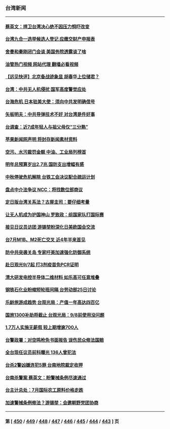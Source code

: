 ### 台湾新闻
---
#### [蔡英文：捍卫台湾决心绝不因压力恫吓改变](../../pages/ncid1349361/n13809665.md?08251645) 
#### [台湾九合一选举候选人登记 应缴交财产申报表](../../pages/ncid1349361/n13809528.md?08251645) 
#### [舍曼和秦刚闭门会谈 美国务院透露谈了啥](../../pages/ncid1349361/n13809463.md?08251645) 
#### [油管热门视频 网站代理 翻墙必看视频](http://209.222.30.114:81/youtube.html?08251645)
#### [【远见快评】北京备战迹象显 胡春华上位储君？](../../pages/ncid1349361/n13809399.md?08251645) 
#### [台湾：中共无人机侵扰 国军高度警觉应处](../../pages/ncid1349361/n13809026.md?08251645) 
#### [台海危机 日本驻美大使：须向中共发明确信号](../../pages/ncid1349361/n13809271.md?08251645) 
#### [矢板明夫：中共导弹技术不好 对台湾是件好事](../../pages/ncid1349361/n13808945.md?08251645) 
#### [台调查：近7成年轻人与祖父母仅“三分熟”](../../pages/ncid1349361/n13809226.md?08251645) 
#### [苹果新闻网声明 将封存新闻素材资料](../../pages/ncid1349361/n13809219.md?08251645) 
#### [空污、水污裁罚金额 中油、工业局列榜首](../../pages/ncid1349361/n13809221.md?08251645) 
#### [明年总预算岁出2.7兆 国防支出增幅有感](../../pages/ncid1349361/n13809220.md?08251645) 
#### [中秋停驶危机解除 台铁工会决议配合疏运计划](../../pages/ncid1349361/n13809229.md?08251645) 
#### [盘点中介法争议 NCC：将找数位部商议](../../pages/ncid1349361/n13809228.md?08251645) 
#### [定日版台湾关系法？古屋圭司：要仔细考量](../../pages/ncid1349361/n13809199.md?08251645) 
#### [让无人机成为护国神山 罗致政：组国家队打国际赛](../../pages/ncid1349361/n13809200.md?08251645) 
#### [接见日议员访团 游锡堃盼深化日美欧国会交流](../../pages/ncid1349361/n13809195.md?08251645) 
#### [台7月M1B、M2死亡交叉 近4年半来首见](../../pages/ncid1349361/n13809192.md?08251645) 
#### [防中共突袭关岛 专家吁美加速强化防御系统](../../pages/ncid1349361/n13809190.md?08251645) 
#### [赴日观光9/7起 打3剂疫苗免PCR证明](../../pages/ncid1349361/n13809188.md?08251645) 
#### [清大研发电控半导体二维材料 如乐高可任意堆叠](../../pages/ncid1349361/n13809208.md?08251645) 
#### [钢铁石化业盼缩短轮班间隔 台劳动部25日讨论](../../pages/ncid1349361/n13809145.md?08251645) 
#### [乐龄旅游成趋势 台观光局：产值一年高达四百亿](../../pages/ncid1349361/n13809146.md?08251645) 
#### [国旅1300补助将截止 台观光局：9/8前使用没问题](../../pages/ncid1349361/n13809149.md?08251645) 
#### [1.7万人实施无薪假 较上期增逾700人](../../pages/ncid1349361/n13809148.md?08251645) 
#### [台警政署：对空鸣枪免书面报告 误伤民众修法国赔](../../pages/ncid1349361/n13809089.md?08251645) 
#### [全台现任议员前科曝光  136人曾犯法](../../pages/ncid1349361/n13809113.md?08251645) 
#### [台杀2警凶嫌连犯5罪 台南地院裁定收押](../../pages/ncid1349361/n13809114.md?08251645) 
#### [台南杀警案 蔡英文：盼警械条例尽速通过](../../pages/ncid1349361/n13809079.md?08251645) 
#### [台主计总处：7月国际农工原料价格走跌](../../pages/ncid1349361/n13809078.md?08251645) 
#### [加速警械条例修法？游锡堃：会邀朝野党团协商](../../pages/ncid1349361/n13809066.md?08251645) 

---
#### 第 [ [450](./450.md?08251645) / [449](./449.md?08251645) / [448](./448.md?08251645) / [447](./447.md?08251645) / [446](./446.md?08251645) / [445](./445.md?08251645) / [444](./444.md?08251645) / [443](./443.md?08251645) ] 页
